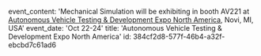 event_content: 'Mechanical Simulation will be exhibiting in booth AV221 at [Autonomous Vehicle Testing & Development Expo North America](https://www.autonomousvehiclesymposium.com/detroit/en/), Novi, MI, USA'
event_date: 'Oct 22-24'
title: 'Autonomous Vehicle Testing & Development Expo North America'
id: 384cf2d8-577f-46b4-a32f-ebcbd7c61ad6

